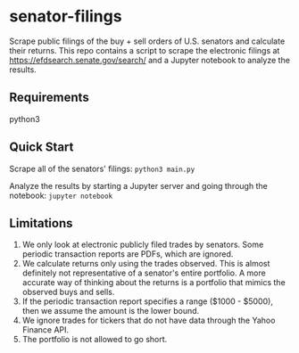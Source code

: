 # senator-filings
Scrape public filings of the buy + sell orders of U.S. senators and calculate their returns. This repo contains a script to scrape the electronic filings at https://efdsearch.senate.gov/search/ and a Jupyter notebook to analyze the results.

## Requirements

python3

## Quick Start

Scrape all of the senators' filings: `python3 main.py`

Analyze the results by starting a Jupyter server and going through the notebook: `jupyter notebook`

## Limitations

1. We only look at electronic publicly filed trades by senators. Some periodic transaction reports are PDFs, which are ignored.
2. We calculate returns only using the trades observed. This is almost definitely not representative of a senator's entire portfolio. A more accurate way of thinking about the returns is a portfolio that mimics the observed buys and sells.
3. If the periodic transaction report specifies a range ($1000 - $5000), then we assume the amount is the lower bound.
4. We ignore trades for tickers that do not have data through the Yahoo Finance API.
5. The portfolio is not allowed to go short.
